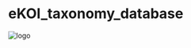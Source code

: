 # eKOI_taxonomy_database
![logo](https://github.com/user-attachments/assets/880ef2a1-9181-420d-9e84-58d609e84f53)
